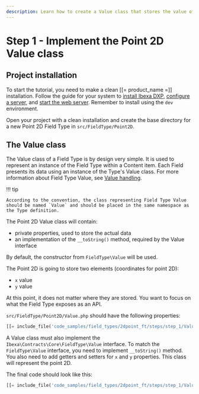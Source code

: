 ```yaml
---
description: Learn how to create a Value class that stores the value of the Field.
---
```


# Step 1 - Implement the Point 2D Value class

## Project installation

To start the tutorial, you need to make a clean [[= product_name =]] installation.
Follow the guide for your system to [install Ibexa DXP](install_ibexa_dxp.md),
[configure a server](requirements.md),
and [start the web server](install_ibexa_dxp.md#use-phps-built-in-server).
Remember to install using the `dev` environment.

Open your project with a clean installation and create the base directory for a new Point 2D Field Type in `src/FieldType/Point2D`.

## The Value class

The Value class of a Field Type is by design very simple.
It is used to represent an instance of the Field Type within a Content item.
Each Field presents its data using an instance of the Type's Value class.
For more information about Field Type Value, see [Value handling](type_and_value.md#value-handling).

!!! tip

    According to the convention, the class representing Field Type Value should be named `Value` and should be placed in the same namespace as the Type definition.

The Point 2D Value class will contain:

- private properties, used to store the actual data
- an implementation of the `__toString()` method, required by the Value interface

By default, the constructor from `FieldType\Value` will be used.

The Point 2D is going to store two elements (coordinates for point 2D):

- `x` value
- `y` value

At this point, it does not matter where they are stored. You want to focus on what the Field Type exposes as an API.

`src/FieldType/Point2D/Value.php` should have the following properties:

```php
[[= include_file('code_samples/field_types/2dpoint_ft/steps/step_1/Value.php', 9, 13) =]]
```

A Value class must also implement the `Ibexa\Contracts\Core\FieldType\Value` interface.
To match the `FieldType\Value` interface, you need to implement `__toString()` method.
You also need to add getters and setters for `x` and `y` properties.
This class will represent the point 2D.

The final code should look like this:

```php
[[= include_file('code_samples/field_types/2dpoint_ft/steps/step_1/Value.php') =]]
```
